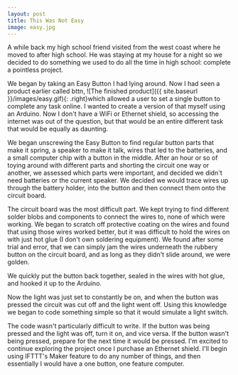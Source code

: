 ```yaml
---
layout: post
title: This Was Not Easy
image: easy.jpg
---
```


A while back my high school friend visited from the west coast where he moved to after high school. He was staying at my house for a night so we decided to do something we used to do all the time in high school: complete a pointless project.

We began by taking an Easy Button I had lying around. Now I had seen a product earlier called bttn, ![The finished product]({{ site.baseurl }}/images/easy.gif){: .right}which allowed a user to set a single button to complete any task online. I wanted to create a version of that myself using an Arduino. Now I don't have a WiFi or Ethernet shield, so accessing the internet was out of the question, but that would be an entire different task that would be equally as daunting. 

We began unscrewing the Easy Button to find regular button parts that make it spring, a speaker to make it talk, wires that led to the batteries, and a small computer chip with a button in the middle. After an hour or so of toying around with different parts and shorting the circuit one way or another, we assessed which parts were important, and decided we didn't need batteries or the current speaker. We decided we would trace wires up through the battery holder, into the button and then connect them onto the circuit board.

The circuit board was the most difficult part. We kept trying to find different solder blobs and components to connect the wires to, none of which were working. We began to scratch off protective coating on the wires and found that using those wires worked better, but it was difficult to hold the wires on with just hot glue (I don't own soldering equipment). We found after some trial and error, that we can simply jam the wires underneath the rubbery button on the circuit board, and as long as they didn't slide around, we were golden. 

We quickly put the button back together, sealed in the wires with hot glue, and hooked it up to the Arduino. 

Now the light was just set to constantly be on, and when the button was pressed the circuit was cut off and the light went off. Using this knowledge we began to code something simple so that it would simulate a light switch. 

<script src="https://gist.github.com/pjflanagan/9bbfbc90178ad9bf0866.js"></script>

The code wasn't particularly difficult to write. If the button was being pressed and the light was off, turn it on, and vice versa. If the button wasn't being pressed, prepare for the next time it would be pressed. I'm excited to continue exploring the project once I purchase an Ethernet shield. I'll begin using IFTTT's Maker feature to do any number of things, and then essentially I would have a one button, one feature computer.
